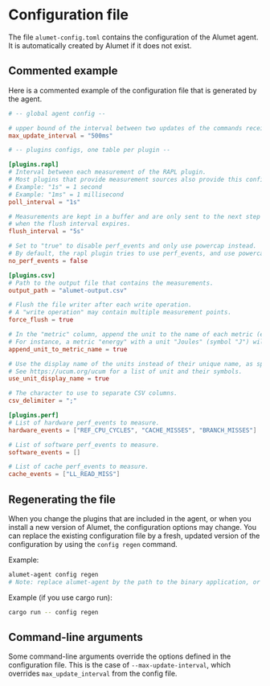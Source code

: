# Configuration file

The file `alumet-config.toml` contains the configuration of the Alumet agent.
It is automatically created by Alumet if it does not exist.

## Commented example

Here is a commented example of the configuration file that is generated by the agent.

```toml
# -- global agent config --

# upper bound of the interval between two updates of the commands received by the measurement sources
max_update_interval = "500ms"

# -- plugins configs, one table per plugin --

[plugins.rapl]
# Interval between each measurement of the RAPL plugin.
# Most plugins that provide measurement sources also provide this configuration option.
# Example: "1s" = 1 second
# Example: "1ms" = 1 millisecond
poll_interval = "1s"

# Measurements are kept in a buffer and are only sent to the next step of the Alumet pipeline
# when the flush interval expires.
flush_interval = "5s"

# Set to "true" to disable perf_events and only use powercap instead.
# By default, the rapl plugin tries to use perf_events, and use powercap if that fails.
no_perf_events = false

[plugins.csv]
# Path to the output file that contains the measurements.
output_path = "alumet-output.csv"

# Flush the file writer after each write operation.
# A "write operation" may contain multiple measurement points.
force_flush = true

# In the "metric" column, append the unit to the name of each metric (except if the unit's name is empty).
# For instance, a metric "energy" with a unit "Joules" (symbol "J") will be serialized as "energy_J".
append_unit_to_metric_name = true

# Use the display name of the units instead of their unique name, as specified by the UCUM.
# See https://ucum.org/ucum for a list of unit and their symbols.
use_unit_display_name = true

# The character to use to separate CSV columns.
csv_delimiter = ";"

[plugins.perf]
# List of hardware perf_events to measure.
hardware_events = ["REF_CPU_CYCLES", "CACHE_MISSES", "BRANCH_MISSES"]

# List of software perf_events to measure.
software_events = []

# List of cache perf_events to measure.
cache_events = ["LL_READ_MISS"]
```

## Regenerating the file

When you change the plugins that are included in the agent, or when you install a new version of Alumet,
the configuration options may change. You can replace the existing configuration file by a fresh, updated
version of the configuration by using the `config regen` command.

Example:
```sh
alumet-agent config regen
# Note: replace alumet-agent by the path to the binary application, or by `cargo run --`
```

Example (if you use cargo run):
```sh
cargo run -- config regen
```

## Command-line arguments

Some command-line arguments override the options defined in the configuration file.
This is the case of `--max-update-interval`, which overrides `max_update_interval` from the config file.
